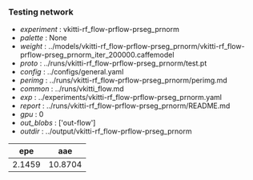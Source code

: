 ### Testing network
- *experiment* : vkitti-rf_flow-prflow-prseg_prnorm
- *palette* : None
- *weight* : ../models/vkitti-rf_flow-prflow-prseg_prnorm/vkitti-rf_flow-prflow-prseg_prnorm_iter_200000.caffemodel
- *proto* : ../runs/vkitti-rf_flow-prflow-prseg_prnorm/test.pt
- *config* : ../configs/general.yaml
- *perimg* : ../runs/vkitti-rf_flow-prflow-prseg_prnorm/perimg.md
- *common* : ../runs/vkitti_flow.md
- *exp* : ../experiments/vkitti-rf_flow-prflow-prseg_prnorm.yaml
- *report* : ../runs/vkitti-rf_flow-prflow-prseg_prnorm/README.md
- *gpu* : 0
- *out_blobs* : ['out-flow']
- *outdir* : ../output/vkitti-rf_flow-prflow-prseg_prnorm

epe | aae
--- | ---
2.1459 | 10.8704
